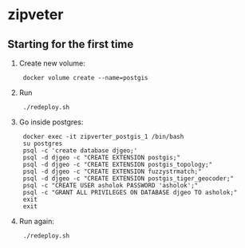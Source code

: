 # zipveter
## Starting for the first time
1. Create new volume:
    
        docker volume create --name=postgis
    
2. Run 
    
        ./redeploy.sh

3. Go inside postgres:

        docker exec -it zipverter_postgis_1 /bin/bash
        su postgres
        psql -c 'create database djgeo;'
        psql -d djgeo -c "CREATE EXTENSION postgis;"
        psql -d djgeo -c "CREATE EXTENSION postgis_topology;"
        psql -d djgeo -c "CREATE EXTENSION fuzzystrmatch;"
        psql -d djgeo -c "CREATE EXTENSION postgis_tiger_geocoder;"
        psql -c "CREATE USER asholok PASSWORD 'asholok';"
        psql -c "GRANT ALL PRIVILEGES ON DATABASE djgeo TO asholok;"
        exit
        exit

2. Run again:
        
        ./redeploy.sh